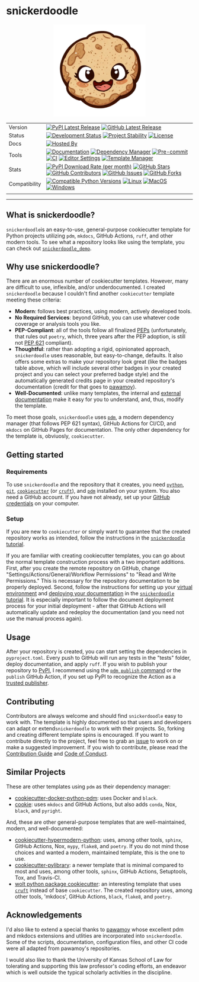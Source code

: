 # snickerdoodle

<p align="center">
<img src="https://github.com/WithPrecedent/snickerdoodle/blob/main/docs/img/snickerdoodle.png?raw=true" alt="snickerdoodle cookie logo" style="width:250px;"/>
</p>

| | |
| --- | --- |
| Version | [![PyPI Latest Release](https://img.shields.io/pypi/v/snickerdoodle.svg?style=for-the-badge&color=steelblue&label=PyPI&logo=PyPI&logoColor=yellow)](https://pypi.org/project/snickerdoodle/) [![GitHub Latest Release](https://img.shields.io/github/v/tag/WithPrecedent/snickerdoodle?style=for-the-badge&color=navy&label=Release&logo=github)](https://github.com/WithPrecedent/snickerdoodle/releases)
| Status | [![Development Status](https://img.shields.io/badge/Development-Active-seagreen?style=for-the-badge&logo=git)](https://www.repostatus.org/#active) [![Project Stability](https://img.shields.io/badge/Stability-Beta-seagreen?style=for-the-badge&logo=git)](https://www.repostatus.org/#active) [![License](https://img.shields.io/badge/License-Apache_2.0-blue.svg?style=for-the-badge&color=firebrick&logo=apache)](https://opensource.org/licenses/Apache-2.0)
| Docs | [![Hosted By](https://img.shields.io/badge/hosted_by-GitHub_Pages-blue?style=for-the-badge&color=navy&logo=github)](https://withprecedent.github.io/snickerdoodle)
| Tools | [![Documentation](https://img.shields.io/badge/MkDocs-magenta?style=for-the-badge&color=deepskyblue&logo=markdown&labelColor=gray)](https://squidfunk.github.io/mkdocs-material/) [![Dependency Manager](https://img.shields.io/badge/PDM-mediumpurple?style=for-the-badge&logo=affinity&labelColor=gray)](https://PDM.fming.dev) [![Pre-commit](https://img.shields.io/badge/pre--commit-darkolivegreen?style=for-the-badge&logo=pre-commit&logoColor=white&labelColor=gray)](https://github.com/TezRomacH/python-package-template/blob/master/.pre-commit-config.yaml) [![CI](https://img.shields.io/badge/GitHub_Actions-navy?style=for-the-badge&logo=githubactions&labelColor=gray&logoColor=white)](https://github.com/features/actions) [![Editor Settings](https://img.shields.io/badge/Editor_Config-paleturquoise?style=for-the-badge&logo=editorconfig&labelColor=gray)](https://editorconfig.org/) [![Template Manager](https://img.shields.io/badge/Cookiecutter-bisque?style=for-the-badge&logo=cookiecutter&labelColor=gray)](https://www.cookiecutter.io/)
| Stats | [![PyPI Download Rate (per month)](https://img.shields.io/pypi/dm/snickerdoodle?style=for-the-badge&color=steelblue&label=Downloads&logo=pypi&logoColor=yellow)](https://pypi.org/project/snickerdoodle) [![GitHub Stars](https://img.shields.io/github/stars/withprecedent/snickerdoodle?style=for-the-badge&color=navy&label=Stars&logo=github)](https://github.com/withprecedent/snickerdoodle/stargazers) [![GitHub Contributors](https://img.shields.io/github/contributors/withprecedent/snickerdoodle?style=for-the-badge&color=navy&label=Contributors&logo=github)](https://github.com/withprecedent/snickerdoodle/graphs/contributors) [![GitHub Issues](https://img.shields.io/github/issues/withprecedent/snickerdoodle?style=for-the-badge&color=navy&label=Issues&logo=github)](https://github.com/withprecedent/snickerdoodle/graphs/contributors) [![GitHub Forks](https://img.shields.io/github/forks/withprecedent/snickerdoodle?style=for-the-badge&color=navy&label=Forks&logo=github)](https://github.com/withprecedent/snickerdoodle/forks)
| Compatibility | [![Compatible Python Versions](https://img.shields.io/pypi/pyversions/snickerdoodle?style=for-the-badge&color=steelblue&label=Python&logo=python&logoColor=yellow)](https://pypi.python.org/pypi/snickerdoodle/) [![Linux](https://img.shields.io/badge/Linux-lightseagreen?style=for-the-badge&logo=linux&labelColor=gray&logoColor=white)](https://www.linux.org/) [![MacOS](https://img.shields.io/badge/MacOS-snow?style=for-the-badge&logo=apple&labelColor=gray)](https://www.apple.com/macos/) [![Windows](https://img.shields.io/badge/windows-blue?style=for-the-badge&logo=Windows&labelColor=gray&color=orangered)](https://www.microsoft.com/en-us/windows?r=1)
| | |

-----

## What is snickerdoodle?

`snickerdoodle`is an easy-to-use, general-purpose cookiecutter template for Python projects utilizing `pdm`, `mkdocs`, GitHub Actions, `ruff`, and other modern tools. To see what a repository looks like using the template, you can check out [`snickerdoodle_demo`](https://github.com/withprecedent/snickerdoodle_demo).

## Why use snickerdoodle?

There are an enormous number of cookiecutter templates. However, many are difficult to use, inflexible, and/or underdocumented. I created `snickerdoodle` because I couldn't find another `cookiecutter` template meeting these criteria:

* **Modern**: follows best practices, using modern, actively developed tools.
* **No Required Services**: beyond GitHub, you can use whatever code coverage or analysis tools you like.
* **PEP-Compliant**: all of the tools follow all finalized
  [PEPs](https://peps.python.org/pep-0001/) (unfortunately, that rules out `poetry`, which,
  three years after the PEP adoption, is still not [PEP
  621](https://peps.python.org/pep-0621/) compliant).
* **Thoughtful**: rather than adopting a rigid, opinionated approach,
  `snickerdoodle` uses reasonable, but easy-to-change, defaults. It also
  offers some extras to make your repository look great (like the
  badges table above, which will include several other badges in your created
  project and you can select your preferred badge style) and the automatically
  generated credits page in your created repository's documentation (credit for
  that goes
to [pawamoy](https://github.com/pawamoy)).
* **Well-Documented**: unlike many templates, the internal and [external
  documentation](https://withprecedent.github.io/snickerdoodle) make it easy for you to understand, and, thus, modify the
  template.

To meet those goals, `snickerdoodle` uses [`pdm`](https://pdm.fming.dev/latest/), a modern dependency manager (that follows PEP 621 syntax), GitHub Actions for CI/CD, and `mkdocs`  on GitHub Pages for documentation. The only other dependency for the template is, obviuosly, `cookiecutter`.

## Getting started

### Requirements

To use `snickerdoodle` and the repository that it creates, you need [`python`](https://www.python.org/), [`git`](https://git-scm.com/), [`cookiecutter`](https://www.cookiecutter.io/) (or [`cruft`](https://github.com/cruft/cruft)), and [`pdm`](https://pdm.fming.dev/latest/) installed on your system. You also need a GitHub account. If you have not already, set up your [GitHub credentials](https://docs.github.com/en/get-started/quickstart/set-up-git) on your computer.

### Setup

If you are new to `cookiecutter` or simply want to guarantee that the created repository works as intended, follow the instructions in the [`snickerdoodle` tutorial](https://withprecedent.github.io/snickerdoodle/tutorial/).

If you are familiar with creating cookiecutter templates, you can go about the
normal template construction process with a two important additions. First, after you
create the remote repository on GitHub, change "Settings/Actions/General/Workflow
Permissions" to "Read and Write Permissions." This is necessary for the
repository documentation to be properly deployed. Second, follow the instructions
for setting up your [virtual
environment](https://withprecedent.github.io/snickerdoodle/tutorial/#Create-Virtual-Environment)
and [deploying your
documentation](https://withprecedent.github.io/snickerdoodle/tutorial/#Deploy-Documentation)
in the [`snickerdoodle`
tutorial](https://withprecedent.github.io/snickerdoodle/tutorial/). It is
especially important to follow the document deployment process for your initial deployment - after that GitHub Actions will automatically update and redeploy the
documentation (and you need not use the manual process again).

## Usage

After your repository is created, you can start setting the dependencies in
`pyproject.toml`. Every push to GitHub will run any tests in the "tests" folder,
deploy documentation, and apply `ruff`. If you wish to publish your repository
to [PyPI](https://pypi.org), I recommend using the [`pdm publish`
command](https://pdm.fming.dev/latest/usage/publish/) or the `publish` GitHub
Action, if you set up PyPI to recognize the Action as a [trusted publisher](https://docs.pypi.org/trusted-publishers/adding-a-publisher/).

## Contributing

Contributors are always welcome and should find `snickerdoodle` easy to work
with. The template is highly documented so that users and developers can adapt
or extend`snickerdoodle` to work with their projects. So, forking and creating
different template spins is encouraged. If you want to contribute directly to
the project, feel free to grab an [issue](https://github.com/WithPrecedent/snickerdoodle/issues) to work on
or make a suggested improvement. If you wish to contribute, please read the
[Contribution Guide](./contributing.md) and [Code of
Conduct](./code_of_conduct.md).

## Similar Projects

These are other templates using `pdm` as their dependency manager:

* [cookiecutter-docker-python-pdm](https://github.com/mnako/cookiecutter-docker-python-pdm): uses Docker and `black`.
* [cookie](https://github.com/chris-santiago/cookie): uses `mkdocs` and GitHub Actions, but also adds `conda`, Nox, `black`, and `pyright`.

And, these are other general-purpose templates that are well-maintained, modern, and well-documented:

* [cookiecutter-hypermodern-python](https://github.com/cjolowicz/cookiecutter-hypermodern-python): uses, among other tools, `sphinx`, GitHub Actions, Nox, `mypy`, `flake8`, and `poetry`. If you do not mind those choices and wanted a modern, maintained template, this is the one to use.
* [cookiecutter-pylibrary](https://github.com/ionelmc/cookiecutter-pylibrary): a newer template that is minimal compared to most and uses, among other tools, `sphinx`, GitHub Actions, Setuptools, Tox, and Travis-CI.
* [wolt python package cookiecutter](https://github.com/woltapp/wolt-python-package-cookiecutter): an interesting template that uses [`cruft`](https://github.com/cruft/cruft) instead of base `cookiecutter`. The created repository uses, among other tools, 'mkdocs', GitHub Actions, `black`, `flake8`, and `poetry`.

## Acknowledgements

I'd also like to extend a special thanks to [pawamoy](https://github.com/pawamoy) whose excellent pdm and mkdocs extensions and utlities are incorporated into `snickerdoodle`. Some of the scripts, documentation, configuration files, and other CI code were all adapted from pawamoy's repositories.

I would also like to thank the University of Kansas School of Law for tolerating and supporting this law professor's coding efforts, an endeavor which is well outside the typical scholarly activities in the discipline.
